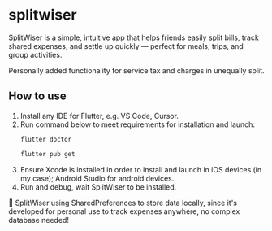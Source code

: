 # splitwiser

SplitWiser is a simple, intuitive app that helps friends easily split bills, track shared expenses, and settle up quickly — perfect for meals, trips, and group activities.

Personally added functionality for service tax and charges in unequally split.

## How to use
1. Install any IDE for Flutter, e.g. VS Code, Cursor.
2. Run command below to meet requirements for installation and launch:
    ```bash
   flutter doctor
   ```
    ```bash
   flutter pub get
   ```  
3. Ensure Xcode is installed in order to install and launch in iOS devices (in my case); Android Studio for android devices.
4. Run and debug, wait SplitWiser to be installed.


💾 SplitWiser using SharedPreferences to store data locally, since it's developed for personal use to track expenses anywhere, no complex database needed!

